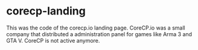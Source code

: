# corecp-landing
This was the code of the corecp.io landing page.
CoreCP.io was a small company that distributed a administration panel for games like Arma 3 and GTA V.
CoreCP is not active anymore.
